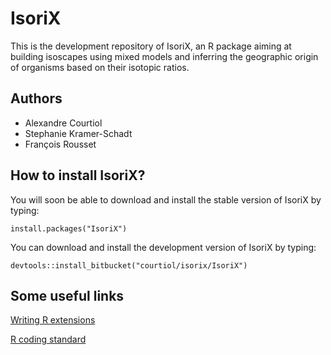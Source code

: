 # IsoriX

This is the development repository of IsoriX, an R package aiming at building isoscapes using mixed models and inferring the geographic origin of organisms based on their isotopic ratios. 

## Authors
* Alexandre Courtiol
* Stephanie Kramer-Schadt
* François Rousset 

## How to install IsoriX?
You will soon be able to download and install the stable version of IsoriX by typing:
```{r}
install.packages("IsoriX")
```

You can download and install the development version of IsoriX by typing:
```{r}
devtools::install_bitbucket("courtiol/isorix/IsoriX")
```


## Some useful links
[Writing R extensions](https://cran.r-project.org/doc/manuals/r-release/R-exts.html)

[R coding standard](https://google.github.io/styleguide/Rguide.xml)
